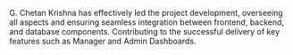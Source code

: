 G. Chetan Krishna has effectively led the project development, overseeing all aspects and ensuring seamless integration between frontend, backend, and database components.
Contributing to the successful delivery of key features such as Manager and Admin Dashboards.
